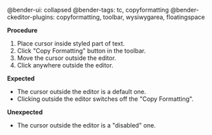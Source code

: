 @bender-ui: collapsed
@bender-tags: tc, copyformatting
@bender-ckeditor-plugins: copyformatting, toolbar, wysiwygarea, floatingspace

**Procedure**

1. Place cursor inside styled part of text.
2. Click "Copy Formatting" button in the toolbar.
3. Move the cursor outside the editor.
4. Click anywhere outside the editor.

**Expected**

* The cursor outside the editor is a default one.
* Clicking outside the editor switches off the "Copy Formatting".

**Unexpected**

* The cursor outside the editor is a "disabled" one.
